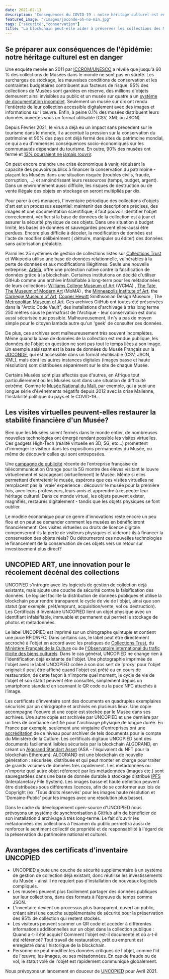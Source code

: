 ```yaml
---
date: 2021-02-13
description: "Conséquences du COVID-19 : notre héritage culturel est en danger"
featured_image: "/images/joconde-oh-no-min.jpg"
tags: ["sécurité","conservation"]
title: "La blockchain peut-elle aider à préserver les collections des Musées?"
---
```


## Se préparer aux conséquences de l'épidémie: notre héritage culturel est en danger

Une enquête menée en 2011 par [ICCROM/UNESCO](http://www.unesco.org/new/en/culture/themes/dynamic-content-single-view/news/stored_but_not_safe_museum_collections_are_at_risk_worldwid) a révélé que jusqu'à 60 % des collections de Musées dans le monde ne sont pas en sûreté. Les surcharges de stockage, les mauvaises conditions de conservation et les contraintes budgétaires contribuent aux facteurs de risque. 95% des collections de Musées sont gardées en réserve, des millions d'objets demeurent ainsi invisibles au public et un musée sur quatre a un [système de documentation incomplet](https://www.iccrom.org/section/preventive-conservation/re-org). Seulement un musée sur dix ont rendu l'entièreté de leur collection accessible digitalement avec des images et informations sur l'œuvre. Enfin, à peine 0.1% des musées distribuent leurs données ouvertes sous un format utilisable (CSV, XML ou JSON).


Depuis Février 2021, le virus a déjà eu un impact sans précédent sur le tourisme dans le monde, il a accentué la pression sur la conservation du patrimoine et 90% des pays ont déjà fermé des sites du patrimoine mondial, ce qui a eu d'immenses conséquences socio-économiques sur les communautés dépendant du tourisme. En outre, 90% des musées ont fermé et [13% pourraient ne jamais rouvrir](https://news.un.org/en/story/2020/05/1064362).


On peut encore craindre une crise économique à venir, réduisant la capacité des pouvoirs publics à financer la conservation du patrimoine - plaçant les Musées dans une situation risquée (troubles civils, fraude, corruption, ...) et amoindrissant leurs ressources (temps, budget, argent). Dans un environnement aussi difficile, les risques de destruction ou de vente illégale des objets en stockage en seront multipliés par dix.


Pour parer à ces menaces, l'inventaire périodique des collections d'objets d'art est un processus essentiel: maintenir des descriptions précises, des images et une documentation scientifique; il faut pouvoir identifier l'objet correctement, vérifier si la base de données de la collection est à jour et assurer la sécurité physique de ces objets. Dans une situation à budget limité, les bases de données et sauvegardes peuvent elles-aussi être perdues. Encore plus difficile à déceler, la modification de données est l'acte de modifier délibérément ( détruire, manipuler ou éditer) des données sans autorisation préalable.


Parmi les 25 systèmes de gestion de collections listés sur [Collections Trust](https://collectionstrust.org.uk/software/) et Wikipedia utilise une base de données relationnelle, vulnérables à la perte de données et aux modifications illégitimes.  Seule une nouvelle entreprise, [Arteïa](https://www.journaldeleconomie.fr/Olivier-Marian-Arteia-%E2%80%89Une-solution-de-catalogage-et-de-gestion-des-collections-d-oeuvres-d-art-pour-les_a7249.html), offre une protection native contre la falsification de données grâce à la blockchain. Certaines institutions on décidé d'utiliser GitHub comme une archive infalsifiable à long-term pour les métadonnées de leurs collections: [Williams College Museum of Art](https://github.com/wcmaart/collection) (WCMA) , [The Tate](https://github.com/tategallery/collection),  [The Museum of Modern Art](https://github.com/MuseumofModernArt/collection) (MoMA) , the [Minneapolis Institute of Art](https://github.com/artsmia/collection), the [Carnegie Museum of Art](https://github.com/cmoa/collection), [Cooper Hewitt](https://github.com/cooperhewitt/collection) Smithsonian Design Museum , The [Metropolitan Museum of Art](https://github.com/metmuseum/openaccess). Ces archives GitHub ont toutes été préservées dans la "Arctic Code Vault", des installations d'archivage à très long terme 250 mètres sous le permafrost de l'Arctique - leur conservation est donc aussi sécurisée que possible. Malheureusement, il n'y a pas de moyen simple pour le citoyen lambda autre qu'un 'geek' de consulter ces données.


De plus, ces archives sont malheureusement très souvent incomplètes. Même quand la base de données de la collection est rendue publique, les données de l'objet en question ne sont pas tout le temps liées à son image. Un exemple saisissant est la base de données du Musée Français sur la [JOCONDE](https://data.culture.gouv.fr/explore/dataset/base-joconde-extrait/export/), qui est accessible dans un format réutilisable (CSV, JSON, XML), mais dont les autres instances digitales (images basse et haute résolution) sont distribuées séparément sur le site de chaque Musée.

Certains Musées sont plus affectés que d'autres, en Afrique tout particulièrement où les Musées sont dans une situation de difficulté extrême. Comme le [Musée National du Mali](https://musee-national-mali.org/), par exemple, qui a subi une longue série d'événements négatifs depuis 2012 avec la crise Malienne, l'instabilité politique du pays et le COVID-19...

## Les visites virtuelles peuvent-elles restaurer la stabilité financière d'un Musée?

Bien que les Musées soient fermés dans le monde entier, de nombreuses nouvelles technologies ont émergé rendant possible les visites virtuelles. Ces gadgets High-Tech (réalité virtuelle en 3D, 5G, etc...) promettent d'immerger le visiteur dans les expositions permanentes du Musée, ou même de découvrir celles qui sont entreposées.


Une [campagne de publicité](https://www.universfreebox.com/article/60345/orange-devoile-sa-nouvelle-publicite-pour-la-5g-et-ses-promesses-d-innovation) récente de l’entreprise française de télécommunication Orange pour la 5G montre des élèves visitant le louvre virtuellement et saccageant (virtuellement) le Musée. Même si elles permettent d’entretenir le musée, espérons que ces visites virtuelles ne remplacent pas la ‘vraie’ expérience : découvrir le musée pour la première fois, avec leurs professeurs, leurs amis et apprendre à respecter leur héritage culturel. Dans ce monde virtuel, les objets peuvent exister, magnifiés, restaurés digitalement - tandis que les objets physiques se font oublier.


Le modèle économique pour ce genre d'innovations reste encore un peu flou et on peut se demander comment les musées en bénéficieront financièrement. Ces visites virtuelles ou droits de licence digitale compenseront-ils la perte de visiteurs physiques et aideront-ils à financer la conservation des objets réels? Ou détourneront ces nouvelles technologies le financement de la conservation de ces objets vers un retour sur investissement plus direct?


## UNCOPIED ART, une innovation pour le récolement décénal des collections

UNCOPIED s'intrègre avec les logiciels de gestion de collection déjà existants, mais ajoute une couche de sécurité contre la falsification des données. Le logiciel facilite la distribution de données publiques et utilise la blockchain pour rendre transparent le cycle de vie de l'objet, ainsi que son statut (par exemple, prêt/emprunt, acquisition/vente, vol ou destruction). Les Certificats d'Inventaire UNCOPIED lient un objet physique avec un identifiant infalsifiable, immuable et permanent qui permet le stockage de photos et métadonnées.


Le label UNCOPIED est imprimé sur un chirographe quintuple et contient une puce RFID/NFC. Dans certains cas, le label peut être directement accroché à l'objet en accord avec les pratiques de [Collections Trust](https://collectionstrust.org.uk/resource/labelling-and-marking-museum-objects-booklet/), du [Ministère Français de la Culture](https://www.culture.gouv.fr/Media/Thematiques/Circulation-des-biens-culturels/Files/Ressources-doc-Guides-et-procedures/Guide-Marquage-des-collections-publiques-MCC-2008) ou de [l'Observatoire international du trafic illicite des biens culturels](https://www.obs-traffic.museum/fr). Dans le cas général, UNCOPIED ne change rien à l'identification déjà existante de l'objet. Une photographie imprimée de l'objet avec le label UNCOPIED collée à son dos sert de 'proxy' pour l'objet original: il peut être affiché quand l'objet est prêté ou en cours de restauration, de cette façon à n'importe quel moment, le cycle de vie de l'objet et son statut peuvent être consultés, simplement depuis un smartphone standard en scannant le QR code ou la puce NFC attachés à l’image.



Les certificats d'inventaire sont des documents en quadruples exemplaires sécurisés par un chirographe et archivés en plusieurs lieux. Une copie accompagne l'oeuvre et une copie est stockée par le Musée dans ses acrhives. Une autre copie est archivée par UNCOPIED et une dernière par un tiers de confiance certifié pour l'archivage physique de longue durée. En France par exemple, seulement une vingtaine d'entreprises ont une [accréditation](https://francearchives.fr/fr/article/26287437) de ce niveau pour archiver de tels documents pour le compte du Ministère de la Cutlure.
Les certificats digitaux UNCOPIED sont des documents facilement lisibles sécurisés par la blockchain ALGORAND, en créant un [Algorand Standart Asset](https://medium.com/algorand/algorand-standard-assets-efda8afcfc0a) (ASA - l'équivalent du NFT pour la blockchain Ethereum). ALGORAND est une blockchain de nouvelle génération : sécurisée, distribuée et qui peut monter en charge pour traiter de grands volumes de données très rapidement.
Les métadonnées ou n'importe quel autre objet référencé par les métadonnées (images etc.) sont sauvegardées dans une base de donnée durable à stockage distribué [IPFS](https://ipfs.io/) (Interplanetary File System). Les images basse et haute définition peuvent être distribuées sous différentes licences, afin de se conformer aux lois de Copyright (ex. 'Tous droits réservés' pour les images haute résolution et 'Domaine-Public' pour les images avec une résolution plus basse).

Dans le cadre du développement open-source d'UNCOPIED nous prévoyons un système de synchronisation à GitHub afin de bénéficier de son installation d'archivage à très long-terme. Le fait d'ouvrir les métadonnées des collections à l'examen du public permettra aussi de renforcer le sentiment collectif de propriété et de responsabilité à l'égard de la préservation du patrimoine national et culturel.

## Avantages des certificats d'inventaire UNCOPIED
-    UNCOPIED ajoute une couche de sécurité supplémentaire à un système de gestion de collection déjà existant, donc réutilise les investissements du Musée - ainsi il ne requiert pas d'installation de nouveaux logiciels compliqués.
-    Les musées peuvent plus facilement partager des données publiques sur leur collections, dans des formats à l'épreuve du temps comme JSON.
-    L'inventaire devient un processus plus transparent, ouvert au public, créant ainsi une couche supplémentaire de sécurité pour la préservation des 95% de collection qui restent stockés.
-    Les visiteurs peuvent scanner un QR code et accéder à différentes informations additionnelles sur un objet dans la collection publique : Quand a-t-il été acquis? Comment l'objet est-il documenté et où a-t-il été référencé? Tout travail de restauration, prêt ou emprunt est enregistré dans l'historique de la blockchain.
-    Personne ne peut modifier les données critiques de l'objet, comme l'id de l'œuvre, les images, ou ses métadonnées. En cas de fraude ou de vol, le statut volé de l'objet est rapidement communiqué globalement.


Nous prévoyons un lancement en douceur de [UNCOPIED](https://uncopied.org/) pour Avril 2021.